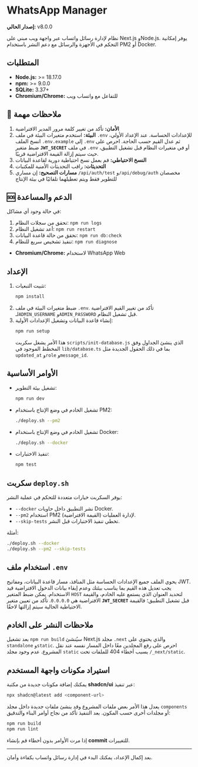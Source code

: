 # WhatsApp Manager

**إصدار الحالي:** v8.0.0

نظام لإدارة رسائل واتساب عبر واجهة ويب مبني على Next.js وNode.js. يوفر إمكانية التحكم في الأجهزة والرسائل مع دعم النشر باستخدام PM2 أو Docker.

## المتطلبات

- **Node.js:** >= 18.17.0
- **npm:** >= 9.0.0
- **SQLite:** 3.37+
- **Chromium/Chrome:** للتفاعل مع واتساب ويب

## 📝 ملاحظات مهمة

1. **الأمان:** تأكد من تغيير كلمة مرور المدير الافتراضية
2. **البيئة:** استخدم متغيرات البيئة في ملف `.env` للإعدادات الحساسة.
   عند الإعداد الأولي، انسخ الملف `.env.example` إلى `.env` ثم عدل القيم حسب الحاجة.
   احرص على ضبط متغير **`JWT_SECRET`** في ملف `.env` أو في متغيرات النظام قبل تشغيل التطبيق،
   حيث سيتم إزالة القيمة الافتراضية قريبًا.
3. **النسخ الاحتياطي:** قم بعمل نسخ احتياطية دورية لقاعدة البيانات
4. **التحديثات:** راقب التحديثات الأمنية للمكتبات
5. **مسارات التصحيح:** إن مساري `/api/auth/test` و`/api/debug/auth` مخصصان
   للتطوير فقط ويتم تعطيلهما تلقائيًا في بيئة الإنتاج

## 🆘 الدعم والمساعدة

في حالة وجود أي مشاكل:

1. تحقق من سجلات النظام: `npm run logs`
2. أعد تشغيل النظام: `npm run restart`
3. تحقق من حالة قاعدة البيانات: `npm run db:check`
4. تنفيذ تشخيص سريع للنظام: `npm run diagnose`
- **Chromium/Chrome:** لاستخدام WhatsApp Web

## الإعداد

1. تثبيت التبعيات:
   ```bash
   npm install
   ```
2. ضبط متغيرات البيئة في ملف `.env`. تأكد من تغيير القيم الافتراضية لـ`ADMIN_USERNAME` و`ADMIN_PASSWORD` قبل تشغيل النظام.
3. إنشاء قاعدة البيانات وتشغيل الإعدادات الأولية:
   ```bash
   npm run setup
   ```
   هذا الأمر يشغل سكربت `scripts/init-database.js` الذي ينشئ الجداول
   وفق المخطط الموجود في `lib/database.ts` بما في ذلك الحقول الجديدة
   مثل `updated_at` و`role` و`message_id`.

## الأوامر الأساسية

- تشغيل بيئة التطوير:
  ```bash
  npm run dev
  ```
- تشغيل الخادم في وضع الإنتاج باستخدام PM2:
  ```bash
  ./deploy.sh --pm2
  ```
- تشغيل الخادم في وضع الإنتاج باستخدام Docker:
  ```bash
  ./deploy.sh --docker
  ```
- تنفيذ الاختبارات:
  ```bash
  npm test
  ```

## سكربت `deploy.sh`

يوفر السكربت خيارات متعددة للتحكم في عملية النشر:

- `--docker` نشر التطبيق داخل حاويات Docker.
- `--pm2` استخدام PM2 لإدارة العمليات (القيمة الافتراضية).
- `--skip-tests` تخطي تنفيذ الاختبارات قبل النشر.

أمثلة:
```bash
./deploy.sh --docker
./deploy.sh --pm2 --skip-tests
```

## استخدام ملف `.env`

يحوي الملف جميع الإعدادات الحساسة مثل المنافذ، مسار قاعدة البيانات، ومفاتيح JWT. يجب تعديل هذه القيم بما يناسب بيئتك وعدم إبقاء بيانات الدخول الافتراضية قيد الاستخدام. يمكن ضبط المتغير `HOST` لتحديد العنوان الذي يستمع عليه الخادم، والقيمة الافتراضية هي `0.0.0.0`.
تأكد من تعيين متغير **`JWT_SECRET`** قبل تشغيل التطبيق؛ فالقيمة الاحتياطية الحالية سيتم إزالتها لاحقًا.

## ملاحظات النشر على الخادم

بعد تشغيل `npm run build` سيُنشئ Next.js مجلد `.next` والذي يحتوي على `standalone` و`static`. احرص على رفع المجلدين معًا داخل المسار نفسه عند نقل المشروع. عدم وجود مجلد `static` يسبب أخطاء 404 للملفات تحت `/_next/static`.


## استيراد مكونات واجهة المستخدم

يمكنك إضافة مكونات جديدة من مكتبة **shadcn/ui** عبر تنفيذ:

```bash
npx shadcn@latest add <component-url>
```

يعدل هذا الأمر بعض ملفات المشروع وقد ينشئ ملفات جديدة داخل مجلد `components` أو مجلدات أخرى حسب المكون. بعد التنفيذ تأكد من نجاح أوامر البناء والتدقيق:

```bash
npm run build
npm run lint
```

إذا مرت الأوامر بدون أخطاء قم بإنشاء **commit** للتغييرات.

---

بعد إكمال الإعداد، يمكنك البدء في إدارة رسائل واتساب بكفاءة وأمان.

